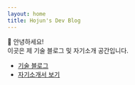 ```yaml
---
layout: home
title: Hojun's Dev Blog
---
```


👋 안녕하세요!  
이곳은 제 기술 블로그 및 자기소개 공간입니다.

- [기술 블로그](./blog)
- [자기소개서 보기](./resume.html)

